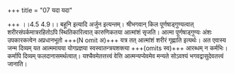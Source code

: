 +++
title = "07 यदा यदा"

+++
।।4.5 4.9।। बहूनि इत्यादि अर्जुन इत्यन्तम्। श्रीभगवान् किल पूर्णषाड्गुण्यत्वात् शरीरसंपर्कमात्ररहितोऽपि स्थितिकारित्वात् कारुणिकतया आत्मांशं सृजति। आत्मा पूर्णषाड्गुण्यः अंशः उपकारकत्वेन अप्रधानभूतो +++(N omit अ)+++ यत्र तत् आत्मांशं शरीरं गृह्णाति इत्यर्थः। अत एवास्य जन्म दिव्यम् यत आत्ममायया योगप्रज्ञया स्वस्वातन्त्रयशक्त्या +++(omits स्व)+++ आरब्धम् न कर्मभिः। कर्मापि दिव्यम् फलदानासमर्थत्वात्। यश्चैवमेतत्तत्त्वं वेत्ति आत्मन्यप्येवमेव मन्यते सोऽवश्यं भगवद्वासुदेवतत्त्वं जानाति।
